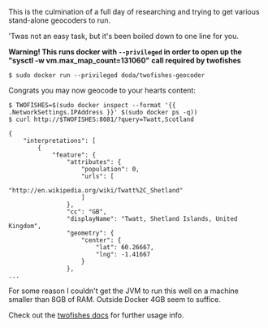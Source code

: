 This is the culmination of a full day of researching and trying to get various stand-alone geocoders to run.

'Twas not an easy task, but it's been boiled down to one line for you.


**Warning! This runs docker with `--privileged` in order to open up the "sysctl -w vm.max_map_count=131060" call required by twofishes**
    
    
```
$ sudo docker run --privileged doda/twofishes-geocoder
```

Congrats you may now geocode to your hearts content:

```
$ TWOFISHES=$(sudo docker inspect --format '{{ .NetworkSettings.IPAddress }}' $(sudo docker ps -q))
$ curl http://$TWOFISHES:8081/?query=Twatt,Scotland
```
```
{
    "interpretations": [
        {
            "feature": {
                "attributes": {
                    "population": 0,
                    "urls": [
                        "http://en.wikipedia.org/wiki/Twatt%2C_Shetland"
                    ]
                },
                "cc": "GB",
                "displayName": "Twatt, Shetland Islands, United Kingdom",
                "geometry": {
                    "center": {
                        "lat": 60.26667,
                        "lng": -1.41667
                    }
                },
...
```

For some reason I couldn't get the JVM to run this well on a machine smaller than 8GB of RAM. Outside Docker 4GB seem to suffice.

Check out the [twofishes docs](https://github.com/foursquare/twofishes) for further usage info.

